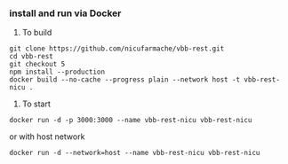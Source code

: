 ### install and run via Docker

1. To build

```shell
git clone https://github.com/nicufarmache/vbb-rest.git
cd vbb-rest
git checkout 5
npm install --production
docker build --no-cache --progress plain --network host -t vbb-rest-nicu .
```

1. To start
```shell
docker run -d -p 3000:3000 --name vbb-rest-nicu vbb-rest-nicu
```

or with host network

```shell
docker run -d --network=host --name vbb-rest-nicu vbb-rest-nicu
```